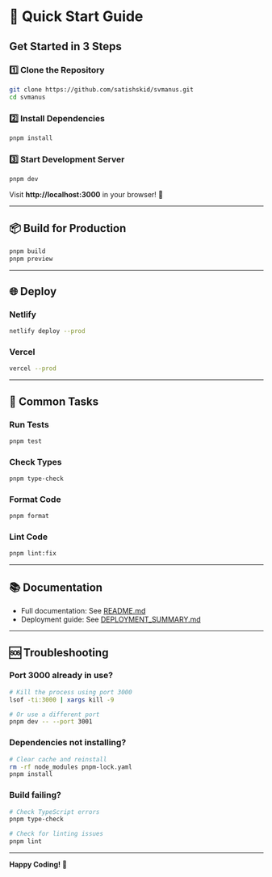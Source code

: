 # 🚀 Quick Start Guide

## Get Started in 3 Steps

### 1️⃣ Clone the Repository

```bash
git clone https://github.com/satishskid/svmanus.git
cd svmanus
```

### 2️⃣ Install Dependencies

```bash
pnpm install
```

### 3️⃣ Start Development Server

```bash
pnpm dev
```

Visit **http://localhost:3000** in your browser! 🎉

---

## 📦 Build for Production

```bash
pnpm build
pnpm preview
```

---

## 🌐 Deploy

### Netlify
```bash
netlify deploy --prod
```

### Vercel
```bash
vercel --prod
```

---

## 🔧 Common Tasks

### Run Tests
```bash
pnpm test
```

### Check Types
```bash
pnpm type-check
```

### Format Code
```bash
pnpm format
```

### Lint Code
```bash
pnpm lint:fix
```

---

## 📚 Documentation

- Full documentation: See [README.md](./README.md)
- Deployment guide: See [DEPLOYMENT_SUMMARY.md](./DEPLOYMENT_SUMMARY.md)

---

## 🆘 Troubleshooting

### Port 3000 already in use?
```bash
# Kill the process using port 3000
lsof -ti:3000 | xargs kill -9

# Or use a different port
pnpm dev -- --port 3001
```

### Dependencies not installing?
```bash
# Clear cache and reinstall
rm -rf node_modules pnpm-lock.yaml
pnpm install
```

### Build failing?
```bash
# Check TypeScript errors
pnpm type-check

# Check for linting issues
pnpm lint
```

---

**Happy Coding! 🎨**
